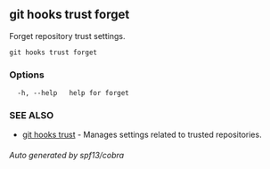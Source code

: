 ## git hooks trust forget

Forget repository trust settings.

```
git hooks trust forget
```

### Options

```
  -h, --help   help for forget
```

### SEE ALSO

* [git hooks trust](git_hooks_trust.md)	 - Manages settings related to trusted repositories.

###### Auto generated by spf13/cobra 
